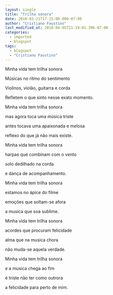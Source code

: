 ```yaml
---
layout: single
title: "Trilha sonora"
date: 2010-03-21T17:15:00.000-07:00
author: "Cristiano Faustino"
last_modified_at: 2010-04-05T21:19:01.306-07:00
categories:
  - imported
  - blogspot
tags:
  - blogspot
  - "Cristiano Faustino"
---
```


Minha vida tem trilha sonora

Músicas no ritmo do sentimento

Violinos, violão, guitarra e corda

Refletem o que sinto nesse exato momento.



Minha vida tem trilha sonora

mas agora toca uma música triste

antes tocava uma apaixonada e melosa

reflexo do que já não mais existe.



Minha vida tem trilha sonora

harpas que combinam com o vento

solo dedilhado na corda

e dança de acompanhamento.



Minha vida tem trilha sonora

estamos no ápice do filme

emoções que soltam-se afora

a musica que soa sublime.



Minha vida tem trilha sonora

acordes que procuram felicidade

alma que na musica chora

não muda-se aquela verdade.



Minha vida tem trilha sonora

e a musica chega ao fim

é triste não ter como outrora

a felicidade para perto de mim.